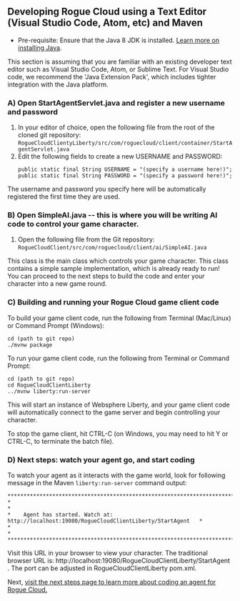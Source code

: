 
## Developing Rogue Cloud using a Text Editor (Visual Studio Code, Atom, etc) and Maven

* Pre-requisite: Ensure that the Java 8 JDK is installed. [Learn more on installing Java](Installing-Java.md).

This section is assuming that you are familiar with an existing developer text editor such as Visual Studio Code, Atom, or Sublime Text. For Visual Studio code, we recommend the 'Java Extension Pack', which includes tighter integration with the Java platform.

### A) Open StartAgentServlet.java and register a new username and password

1) In your editor of choice, open the following file from the root of the cloned git repository: ``RogueCloudClientyLiberty/src/com/roguecloud/client/container/StartAgentServlet.java``
2) Edit the following fields to create a new USERNAME and PASSWORD:
	```
	public static final String USERNAME = "(specify a username here!)";
	public static final String PASSWORD = "(specify a password here!)";
	```
The username and password you specify here will be automatically registered the first time they are used.

### B) Open SimpleAI.java -- this is where you will be writing AI code to control your game character.

1) Open the following file from the Git repository: ``RogueCloudClient/src/com/roguecloud/client/ai/SimpleAI.java``

This class is the main class which controls your game character. This class contains a simple sample implementation, which is already ready to run! You can proceed to the next steps to build the code and enter your character into a new game round.

### C) Building and running your Rogue Cloud game client code

To build your game client code, run the following from Terminal (Mac/Linux) or Command Prompt (Windows):
```
cd (path to git repo)
./mvnw package
```

To run your game client code, run the following from Terminal or Command Prompt:
```
cd (path to git repo)
cd RogueCloudClientLiberty
../mvnw liberty:run-server
```
This will start an instance of Websphere Liberty, and your game client code will automatically connect to the game server and begin controlling your character.

To stop the game client, hit CTRL-C (on Windows, you may need to hit Y or CTRL-C, to terminate the batch file).

### D) Next steps: watch your agent go, and start coding

To watch your agent as it interacts with the game world, look for following message in the Maven ``liberty:run-server`` command output:

```
***********************************************************************************************
*                                                                                             *
*    Agent has started. Watch at: http://localhost:19080/RogueCloudClientLiberty/StartAgent   *
*                                                                                             *
***********************************************************************************************
```
Visit this URL in your browser to view your character. The traditional browser URL is: http://localhost:19080/RogueCloudClientLiberty/StartAgent . The port can be adjusted in RogueCloudClientLiberty pom.xml.

Next, [visit the next steps page to learn more about coding an agent for Rogue Cloud.](Developing-CodingNextSteps.md)


